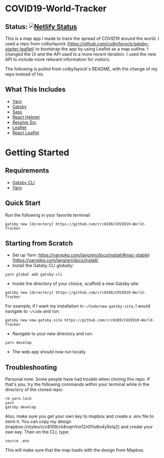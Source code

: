 # COVID19-World-Tracker
## Status: [![Netlify Status](https://api.netlify.com/api/v1/badges/62a2f791-f674-49bd-b88f-36094dd4bbf2/deploy-status)](https://app.netlify.com/sites/covid19-international-tracker/deploys)

This is a map app I made to track the spread of COVID19 around the world. I used a repo from colbyfayock (https://github.com/colbyfayock/gatsby-starter-leaflet) to bootstrap the app by using Leaflet as a map outline. I changed the UI and the API used to a more recent iteration. I used the new API to include more relevant information for visitors.


The following is pulled from colbyfayock's README, with the change of my repo instead of his.

## What This Includes
* [Yarn](https://yarnpkg.com/en/)
* [Gatsby](https://www.gatsbyjs.org/)
* [Sass](https://sass-lang.com)
* [React Helmet](https://github.com/nfl/react-helmet)
* [Resolve Src](https://github.com/alampros/gatsby-plugin-resolve-src)
* [Leaflet](https://leafletjs.com/)
* [React Leaflet](https://react-leaflet.js.org)

# Getting Started

## Requirements
* [Gatsby CLI](https://www.npmjs.com/package/gatsby-cli)
* [Yarn](https://yarnpkg.com/en/)

## Quick Start
Run the following in your favorite terminal:
```
gatsby new [directory] https://github.com/crc8109/COVID19-World-Tracker
```

## Starting from Scratch
* Set up Yarn: https://yarnpkg.com/lang/en/docs/install/#mac-stable)[https://yarnpkg.com/lang/en/docs/install/
* Install the Gatsby CLI globally:
```
yarn global add gatsby-cli
```
* Inside the directory of your choice, scaffold a new Gatsby site:
```
gatsby new [directory] https://github.com/crc8109/COVID19-World-Tracker
```
For example, if I want my installation in `~/Code/new-gatsby-site`, I would navigate to `~/Code` and run:
```
gatsby new new-gatsby-site https://github.com/crc8109/COVID19-World-Tracker
```
* Navigate to your new directory and run:
```
yarn develop
```
* The web app should now run locally

## Troubleshooting

Personal note: Some people have had trouble when cloning this repo. If that's you, try the following commands within your terminal while in the directory of the cloned repo:

```
rm yarn.lock
yarn
gatsby develop
```


Also, make sure you get your own key to mapbox and create a .env file to store it. You can copy my design (mapbox://styles/crc8109/ck8vqm1nn12n01io6o4y9xlq2) and create your own key. Then on the CLI, type:

```
source .env
```

This will make sure that the map loads with the design from Mapbox. 
